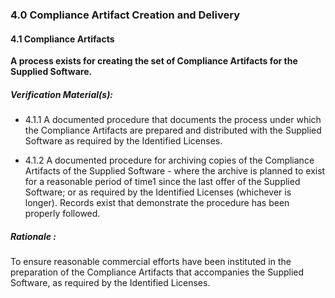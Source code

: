 ### 4.0 Compliance Artifact Creation and Delivery

#### 4.1        Compliance Artifacts

**A process exists for creating the set of Compliance Artifacts for the Supplied Software.**

##### Verification Material(s):

- 4.1.1 A documented procedure that documents the process under which the Compliance Artifacts are prepared and distributed with the Supplied Software as required by the Identified Licenses.

- 4.1.2 A documented procedure for archiving copies of the Compliance Artifacts of the Supplied Software - where the archive is planned to exist for a reasonable period of time1 since the last offer of the Supplied Software; or as required by the Identified Licenses (whichever is longer). Records exist that demonstrate the procedure has been properly followed.

##### Rationale :

To ensure reasonable commercial efforts have been instituted in the preparation of the Compliance Artifacts that accompanies the Supplied Software, as required by the Identified Licenses.
